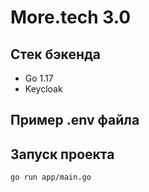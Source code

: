 # More.tech 3.0

## Стек бэкенда

* Go 1.17
* Keycloak

## Пример .env файла

## Запуск проекта

`go run app/main.go`
